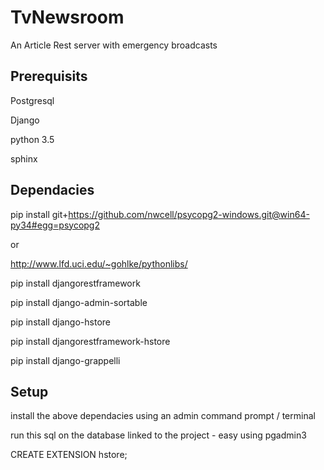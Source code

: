 # TvNewsroom
An Article Rest server with emergency broadcasts

## Prerequisits


Postgresql

Django

python 3.5

sphinx

## Dependacies


pip install git+https://github.com/nwcell/psycopg2-windows.git@win64-py34#egg=psycopg2

or

http://www.lfd.uci.edu/~gohlke/pythonlibs/

pip install djangorestframework

pip install django-admin-sortable

pip install django-hstore

pip install djangorestframework-hstore

pip install django-grappelli


## Setup

install the above dependacies using an admin command prompt / terminal

run this  sql on the database linked to the project - easy using pgadmin3

CREATE EXTENSION hstore;
